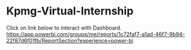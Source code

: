 # Kpmg-Virtual-Internship

Click on link below to interact with Dashboard.<br>
https://app.powerbi.com/groups/me/reports/1c72faf7-a1ad-46f7-9b94-22f87d6f01fb/ReportSection?experience=power-bi

